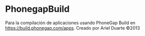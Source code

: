 PhonegapBuild
=============

Para la compilación de aplicaciones usando PhoneGap Build en https://build.phonegap.com/apps. Creado por Ariel Duarte ©2013